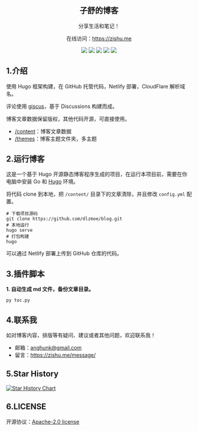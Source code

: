 <h2 align="center"> 子舒的博客 </h2>
<p align="center"> 分享生活和笔记！</p>
<p align="center"> 在线访问：<a href="https://zishu.me" target="_blank">https://zishu.me</a> </p>

<p align="center">
<img src="https://img.shields.io/github/last-commit/dlzmoe/blog">
<img src="https://img.shields.io/github/commit-activity/t/dlzmoe/blog">
<img src="https://img.shields.io/github/forks/dlzmoe/blog?style=flat">
<img src="https://img.shields.io/github/stars/dlzmoe/blog?style=flat">
<img src="https://img.shields.io/github/license/dlzmoe/blog">
</p>

## 1.介绍

使用 Hugo 框架构建，在 GitHub 托管代码，Netlify 部署，CloudFlare 解析域名。

评论使用 [giscus](https://giscus.app/)，基于 Discussions 构建而成。

博客文章数据保留版权，其他代码开源，可直接使用。

* [/content](./content/)：博客文章数据
* [/themes](./themes/)：博客主题文件夹，多主题


## 2.运行博客

这是一个基于 Hugo 开源静态博客程序生成的项目，在运行本项目前，需要在你电脑中安装 Go 和 [Hugo](https://gohugo.io/documentation/) 环境。

将代码 clone 到本地，把 `/content/` 目录下的文章清除，并且修改 `config.yml` 配置。

```shell
# 下载项目源码
git clone https://github.com/dlzmoe/blog.git
# 本地运行
hugo serve
# 打包构建
hugo
```

可以通过 Netlify 部署上传到 GitHub 仓库的代码。


## 3.插件脚本

**1. 自动生成 md 文件，备份文章目录。**

```shell
py toc.py
```

## 4.联系我

如对博客内容，排版等有疑问、建议或者其他问题，欢迎联系我！

- 邮箱：anghunk@gmail.com
- 留言：https://zishu.me/message/


## 5.Star History

[![Star History Chart](https://api.star-history.com/svg?repos=dlzmoe/blog&type=Date)](https://star-history.com/#dlzmoe/blog&Date)


## 6.LICENSE

开源协议：[Apache-2.0 license](./LICENSE)
